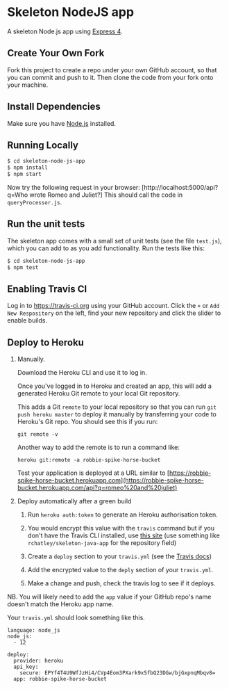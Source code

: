 # Skeleton NodeJS app

A skeleton Node.js app using [Express 4](http://expressjs.com/).

## Create Your Own Fork

Fork this project to create a repo under your own GitHub account, so that you can commit and push to it.
Then clone the code from your fork onto your machine.


## Install Dependencies

Make sure you have [Node.js](http://nodejs.org/) installed.


## Running Locally

```sh
$ cd skeleton-node-js-app
$ npm install
$ npm start
```

Now try the following request in your browser: [http://localhost:5000/api?q=Who wrote Romeo and Juliet?]
This should call the code in `queryProcessor.js`.

## Run the unit tests

The skeleton app comes with a small set of unit tests (see the file `test.js`), which you can add to as you add functionality. Run the tests like this:

```sh
$ cd skeleton-node-js-app
$ npm test
```

## Enabling Travis CI

Log in to https://travis-ci.org using your GitHub account. Click the `+` or `Add New Respository` on the left, find your new repository and click the slider to enable builds.


## Deploy to Heroku

1. Manually.

	Download the Heroku CLI and use it to log in.

	Once you've logged in to Heroku and created an app, this will add a generated Heroku Git remote to your local Git repository.

    This adds a Git `remote` to your local repository so that you can run `git push heroku master` to deploy it manually by transferring your code to Heroku's Git repo. You should see this if you run:

	```
    git remote -v
    ```

    Another way to add the remote is to run a command like:
    
    ```
    heroku git:remote -a robbie-spike-horse-bucket
    ```

    Test your application is deployed at a URL similar to [https://robbie-spike-horse-bucket.herokuapp.com](https://robbie-spike-horse-bucket.herokuapp.com/api?q=romeo%20and%20juliet)
    
2. Deploy automatically after a green build

    1. Run `heroku auth:token` to generate an Heroku authorisation token. 
    1. You would encrypt this value with the `travis` command but if you don't have the Travis CLI installed, use [this site](http://rkh.github.io/travis-encrypt/public/index.html) (use something like `rchatley/skeleton-java-app` for the repository field)
    
    1. Create a `deploy` section to your `travis.yml` (see the [Travis docs](https://docs.travis-ci.com/user/deployment/heroku/))
    1. Add the encrypted value to the `deply` section of your `travis.yml`.
    1. Make a change and push, check the travis log to see if it deploys.
    
NB. You will likely need to add the `app` value if your GitHub repo's name doesn't match the Heroku app name. 

Your `travis.yml` should look something like this.

```
language: node_js
node_js:
  - 12

deploy:
  provider: heroku
  api_key:
    secure: EPYf4T4U9WfJzHi4/CVp4Eom3PXark9x5fbQ23DGw/bjGxpnqMbqv8=
  app: robbie-spike-horse-bucket
```